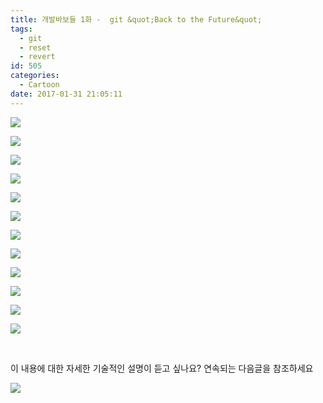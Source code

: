 ```yaml
---
title: 개발바보들 1화 -  git &quot;Back to the Future&quot;
tags:
  - git
  - reset
  - revert
id: 505
categories:
  - Cartoon
date: 2017-01-31 21:05:11
---
```


![](http://devpools.kr/wordpress/wp-content/uploads/2017/02/slide01.png)

![](http://devpools.kr/wordpress/wp-content/uploads/2017/02/slide02.png)

![](http://devpools.kr/wordpress/wp-content/uploads/2017/02/slide03.png)

![](http://devpools.kr/wordpress/wp-content/uploads/2017/02/slide04.png)

![](http://devpools.kr/wordpress/wp-content/uploads/2017/02/slide05-1.png)

![](http://devpools.kr/wordpress/wp-content/uploads/2017/02/slide06-1.png)

![](http://devpools.kr/wordpress/wp-content/uploads/2017/02/slide07-1.png)

![](http://devpools.kr/wordpress/wp-content/uploads/2017/02/slide08-1.png)

![](http://devpools.kr/wordpress/wp-content/uploads/2017/02/slide09-1.png)

![](http://devpools.kr/wordpress/wp-content/uploads/2017/02/slide10-1.png)

![](http://devpools.kr/wordpress/wp-content/uploads/2017/02/slide11-1.png)

![](http://devpools.kr/wordpress/wp-content/uploads/2017/02/slide12-1.png)

&nbsp;

이 내용에 대한 자세한 기술적인 설명이 듣고 싶나요? 연속되는 다음글을 참조하세요

[![](http://devpools.kr/wordpress/wp-content/uploads/2017/01/git-devpools-1024x799.jpg)](http://devpools.kr/2017/02/05/%EC%B4%88%EB%B3%B4%EC%9A%A9-git-%EB%90%98%EB%8F%8C%EB%A6%AC%EA%B8%B0-reset-revert/)

&nbsp;

&nbsp;